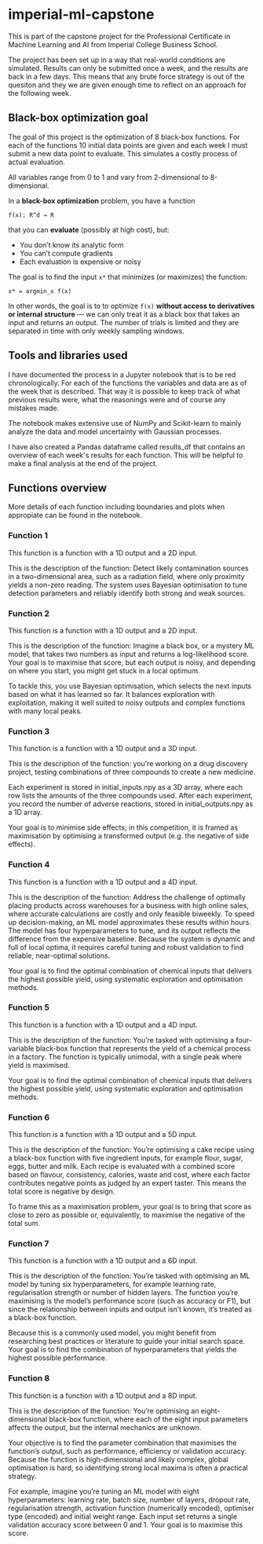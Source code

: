 # imperial-ml-capstone
This is part of the capstone project for the Professional Certificate in Machine Learning and AI from Imperial College Business School.

The project has been set up in a way that real-world conditions are simulated. Results can only be submitted once a week, and the results are back in a few days. This means that any brute force strategy is out of the quesiton and they we are given enough time to reflect on an approach for the following week.

## Black-box optimization goal
The goal of this project is the optimization of 8 black-box functions. For each of the functions 10 initial data points are given and each week I must submit a new data point to evaluate. This simulates a costly process of actual evaluation.

All variables range from 0 to 1 and vary from 2-dimensional to 8-dimensional.

In a **black-box optimization** problem, you have a function  

``f(x): R^d → R``

that you can **evaluate** (possibly at high cost), but:

- You don’t know its analytic form  
- You can’t compute gradients  
- Each evaluation is expensive or noisy  

The goal is to find the input `x*` that minimizes (or maximizes) the function:

``x* = argmin_x f(x)``

In other words, the goal is to to optimize `f(x)` **without access to derivatives or internal structure** — we can only treat it as a black box that takes an input and returns an output. The number of trials is limited and they are separated in time with only weekly sampling windows.


## Tools and libraries used
I have documented the process in a Jupyter notebook that is to be red chronologically. For each of the functions the variables and data are as of the week that is described. That way it is possible to keep track of what previous results were, what the reasonings were and of course any mistakes made.

The notebook makes extensive use of NumPy and Scikit-learn to mainly analyze the data and model uncertainty with Gaussian processes.

I have also created a Pandas dataframe called results_df that contains an overview of each week's results for each function. This will be helpful to make a final analysis at the end of the project.

## Functions overview
More details of each function including boundaries and plots when appropiate can be found in the notebook.

### Function 1
This function is a function with a 1D output and a 2D input. 

This is the description of the function: Detect likely contamination sources in a two-dimensional area, such as a radiation field, where only proximity yields a non-zero reading. The system uses Bayesian optimisation to tune detection parameters and reliably identify both strong and weak sources.

### Function 2
This function is a function with a 1D output and a 2D input. 

This is the description of the function: Imagine a black box, or a mystery ML model, that takes two numbers as input and returns a log-likelihood score. Your goal is to maximise that score, but each output is noisy, and depending on where you start, you might get stuck in a local optimum. 

To tackle this, you use Bayesian optimisation, which selects the next inputs based on what it has learned so far. It balances exploration with exploitation, making it well suited to noisy outputs and complex functions with many local peaks.

### Function 3
This function is a function with a 1D output and a 3D input. 

This is the description of the function: you’re working on a drug discovery project, testing combinations of three compounds to create a new medicine.

Each experiment is stored in initial_inputs.npy as a 3D array, where each row lists the amounts of the three compounds used. After each experiment, you record the number of adverse reactions, stored in initial_outputs.npy as a 1D array.

Your goal is to minimise side effects; in this competition, it is framed as maximisation by optimising a transformed output (e.g. the negative of side effects). 

### Function 4

This function is a function with a 1D output and a 4D input. 

This is the description of the function: Address the challenge of optimally placing products across warehouses for a business with high online sales, where accurate calculations are costly and only feasible biweekly. To speed up decision-making, an ML model approximates these results within hours. The model has four hyperparameters to tune, and its output reflects the difference from the expensive baseline. Because the system is dynamic and full of local optima, it requires careful tuning and robust validation to find reliable, near-optimal solutions. 

Your goal is to find the optimal combination of chemical inputs that delivers the highest possible yield, using systematic exploration and optimisation methods.

### Function 5
This function is a function with a 1D output and a 4D input. 

This is the description of the function: You’re tasked with optimising a four-variable black-box function that represents the yield of a chemical process in a factory. The function is typically unimodal, with a single peak where yield is maximised. 

Your goal is to find the optimal combination of chemical inputs that delivers the highest possible yield, using systematic exploration and optimisation methods.
### Function 6
This function is a function with a 1D output and a 5D input. 

This is the description of the function: You’re optimising a cake recipe using a black-box function with five ingredient inputs, for example flour, sugar, eggs, butter and milk. Each recipe is evaluated with a combined score based on flavour, consistency, calories, waste and cost, where each factor contributes negative points as judged by an expert taster. This means the total score is negative by design. 

To frame this as a maximisation problem, your goal is to bring that score as close to zero as possible or, equivalently, to maximise the negative of the total sum.

### Function 7
This function is a function with a 1D output and a 6D input. 

This is the description of the function: You’re tasked with optimising an ML model by tuning six hyperparameters, for example learning rate, regularisation strength or number of hidden layers. The function you’re maximising is the model’s performance score (such as accuracy or F1), but since the relationship between inputs and output isn’t known, it’s treated as a black-box function. 

Because this is a commonly used model, you might benefit from researching best practices or literature to guide your initial search space. Your goal is to find the combination of hyperparameters that yields the highest possible performance.

### Function 8
This function is a function with a 1D output and a 8D input. 

This is the description of the function: You’re optimising an eight-dimensional black-box function, where each of the eight input parameters affects the output, but the internal mechanics are unknown. 

Your objective is to find the parameter combination that maximises the function’s output, such as performance, efficiency or validation accuracy. Because the function is high-dimensional and likely complex, global optimisation is hard, so identifying strong local maxima is often a practical strategy.

For example, imagine you’re tuning an ML model with eight hyperparameters: learning rate, batch size, number of layers, dropout rate, regularisation strength, activation function (numerically encoded), optimiser type (encoded) and initial weight range. Each input set returns a single validation accuracy score between 0 and 1. Your goal is to maximise this score.

